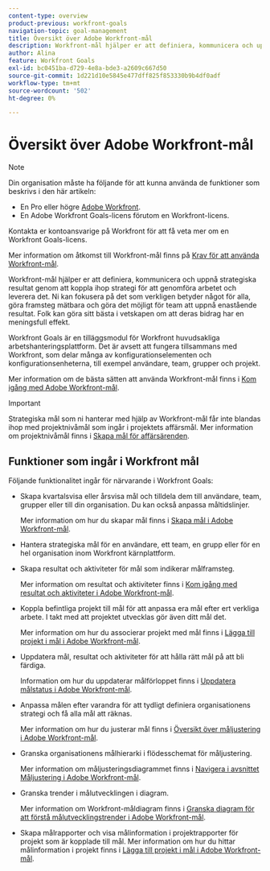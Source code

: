 ```yaml
---
content-type: overview
product-previous: workfront-goals
navigation-topic: goal-management
title: Översikt över Adobe Workfront-mål
description: Workfront-mål hjälper er att definiera, kommunicera och uppnå strategiska resultat genom att koppla ihop strategi för att genomföra arbetet och leverera det.
author: Alina
feature: Workfront Goals
exl-id: bc0451ba-d729-4e8a-bde3-a2609c667d50
source-git-commit: 1d221d10e5845e477dff825f853330b9b4df0adf
workflow-type: tm+mt
source-wordcount: '502'
ht-degree: 0%

---
```


# Översikt över Adobe Workfront-mål

<!--drafted for P&P new model: the note at the top will need to be replaced with this:

Your organization must have the following to use the functionality described in this article:

* For the legacy plan and license structure: 

  * A Pro or higher [Adobe Workfront plan](https://www.workfront.com/plans). 
  * An Adobe Workfront Goals license in addition to a Workfront license.

* For the current plan and license structure:

  * An Ultimate plan 
    
    Or
    
    An additional license for Adobe Workfront Goals for the Prime or Select Adobe Workfront plans. <is there a link we can add here for the plans and what they contain?!>

Contact your Workfront account manager to learn about a Workfront Goals license.

For additional information about access to Workfront Goals, see [Requirements to use Workfront Goals](../workfront-goals/goal-management/access-needed-for-wf-goals.md).
-->

>[!NOTE]
>
>Din organisation måste ha följande för att kunna använda de funktioner som beskrivs i den här artikeln:
>
>* En Pro eller högre [Adobe Workfront](https://www.workfront.com/plans).
>* En Adobe Workfront Goals-licens förutom en Workfront-licens.
>
>Kontakta er kontoansvarige på Workfront för att få veta mer om en Workfront Goals-licens.

Mer information om åtkomst till Workfront-mål finns på [Krav för att använda Workfront-mål](../../workfront-goals/goal-management/access-needed-for-wf-goals.md).


Workfront-mål hjälper er att definiera, kommunicera och uppnå strategiska resultat genom att koppla ihop strategi för att genomföra arbetet och leverera det. Ni kan fokusera på det som verkligen betyder något för alla, göra framsteg mätbara och göra det möjligt för team att uppnå enastående resultat. Folk kan göra sitt bästa i vetskapen om att deras bidrag har en meningsfull effekt.

Workfront Goals är en tilläggsmodul för Workfront huvudsakliga arbetshanteringsplattform. Det är avsett att fungera tillsammans med Workfront, som delar många av konfigurationselementen och konfigurationsenheterna, till exempel användare, team, grupper och projekt.

Mer information om de bästa sätten att använda Workfront-mål finns i [Kom igång med Adobe Workfront-mål](../../workfront-goals/goal-management/getting-started-with-wf-goals.md).

>[!IMPORTANT]
>
>Strategiska mål som ni hanterar med hjälp av Workfront-mål får inte blandas ihop med projektnivåmål som ingår i projektets affärsmål. Mer information om projektnivåmål finns i [Skapa mål för affärsärenden](../../manage-work/projects/define-a-business-case/create-business-case-goals.md).

## Funktioner som ingår i Workfront mål

Följande funktionalitet ingår för närvarande i Workfront Goals:

* Skapa kvartalsvisa eller årsvisa mål och tilldela dem till användare, team, grupper eller till din organisation. Du kan också anpassa måltidslinjer.

   Mer information om hur du skapar mål finns i [Skapa mål i Adobe Workfront-mål](../../workfront-goals/goal-management/create-goals.md).

* Hantera strategiska mål för en användare, ett team, en grupp eller för en hel organisation inom Workfront kärnplattform.
* Skapa resultat och aktiviteter för mål som indikerar målframsteg.

   Mer information om resultat och aktiviteter finns i [Kom igång med resultat och aktiviteter i Adobe Workfront-mål](../../workfront-goals/results-and-activities/get-started-with-results-and-activities.md).

* Koppla befintliga projekt till mål för att anpassa era mål efter ert verkliga arbete. I takt med att projektet utvecklas gör även ditt mål det.

   Mer information om hur du associerar projekt med mål finns i [Lägga till projekt i mål i Adobe Workfront-mål](../../workfront-goals/results-and-activities/connect-projects-to-goals-overview.md).

* Uppdatera mål, resultat och aktiviteter för att hålla rätt mål på att bli färdiga.

   Information om hur du uppdaterar målförloppet finns i [Uppdatera målstatus i Adobe Workfront-mål](../../workfront-goals/goal-review-and-workfront-goals-sections/check-in-goals.md).

* Anpassa målen efter varandra för att tydligt definiera organisationens strategi och få alla mål att räknas.

   Mer information om hur du justerar mål finns i [Översikt över måljustering i Adobe Workfront-mål](../../workfront-goals/goal-alignment/goal-alignment-overview.md).

* Granska organisationens målhierarki i flödesschemat för måljustering.

   Mer information om måljusteringsdiagrammet finns i [Navigera i avsnittet Måljustering i Adobe Workfront-mål](../../workfront-goals/goal-alignment/navigate-goal-alignment-chart.md).

* Granska trender i målutvecklingen i diagram.

   Mer information om Workfront-måldiagram finns i [Granska diagram för att förstå målutvecklingstrender i Adobe Workfront-mål](../../workfront-goals/goal-review-and-workfront-goals-sections/review-goal-graphs.md).

* Skapa målrapporter och visa målinformation i projektrapporter för projekt som är kopplade till mål. Mer information om hur du hittar målinformation i projekt finns i [Lägga till projekt i mål i Adobe Workfront-mål](../../workfront-goals/results-and-activities/connect-projects-to-goals-overview.md).


